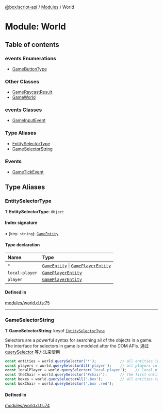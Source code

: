[@box/script-api](../README.md) / [Modules](../modules.md) / World

# Module: World

## Table of contents

### events Enumerations

- [GameButtonType](../enums/World.GameButtonType.md)

### Other Classes

- [GameRaycastResult](../classes/World.GameRaycastResult.md)
- [GameWorld](../classes/World.GameWorld.md)

### events Classes

- [GameInputEvent](../classes/World.GameInputEvent.md)

### Type Aliases

- [EntitySelectorType](World.md#entityselectortype)
- [GameSelectorString](World.md#gameselectorstring)

### Events

- [GameTickEvent](../classes/World.GameTickEvent.md)

## Type Aliases

### EntitySelectorType

Ƭ **EntitySelectorType**: `Object`

#### Index signature

▪ [key: `string`]: [`GameEntity`](../classes/-2.GameEntity.md)

#### Type declaration

| Name | Type |
| :------ | :------ |
| `*` | [`GameEntity`](../classes/-2.GameEntity.md) \| [`GamePlayerEntity`](../classes/Players.GamePlayerEntity.md) |
| `local-player` | [`GamePlayerEntity`](../classes/Players.GamePlayerEntity.md) |
| `player` | [`GamePlayerEntity`](../classes/Players.GamePlayerEntity.md) |

#### Defined in

[modules/world.d.ts:75](https://github.com/box-engine/script-api/blob/861e99e/server/modules/world.d.ts#L75)

___

### GameSelectorString

Ƭ **GameSelectorString**: keyof [`EntitySelectorType`](World.md#entityselectortype)

Selectors are a powerful syntax for searching all of the objects in a game.  The interface for selectors in game is modeled after the DOM APIs.
通过 [querySelector](../classes/World.GameWorld.md#queryselector) 等方法来使用
```javascript
const entities = world.querySelector('*');           // all entities in the world
const players = world.querySelectorAll('player');    // all players in the game
const localPlayer = world.querySelector('local-player');    // local player on the client (client-script only)
const theChair = world.querySelector('#chair');      // the first entity whose id is "chair"
const boxes = world.querySelectorAll('.box');        // all entities tagged with "box"
const boxChair = world.querySelector('.box .red');
```

#### Defined in

[modules/world.d.ts:74](https://github.com/box-engine/script-api/blob/861e99e/server/modules/world.d.ts#L74)
